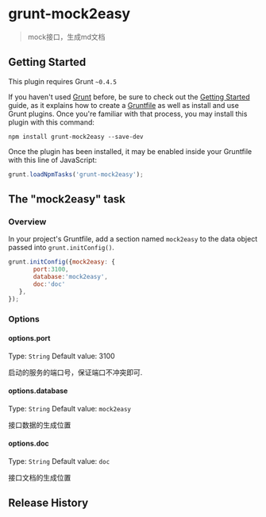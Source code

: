 # grunt-mock2easy

> mock接口，生成md文档

## Getting Started
This plugin requires Grunt `~0.4.5`

If you haven't used [Grunt](http://gruntjs.com/) before, be sure to check out the [Getting Started](http://gruntjs.com/getting-started) guide, as it explains how to create a [Gruntfile](http://gruntjs.com/sample-gruntfile) as well as install and use Grunt plugins. Once you're familiar with that process, you may install this plugin with this command:

```shell
npm install grunt-mock2easy --save-dev
```

Once the plugin has been installed, it may be enabled inside your Gruntfile with this line of JavaScript:

```js
grunt.loadNpmTasks('grunt-mock2easy');
```

## The "mock2easy" task

### Overview
In your project's Gruntfile, add a section named `mock2easy` to the data object passed into `grunt.initConfig()`.

```js
grunt.initConfig({mock2easy: {
       port:3100,
       database:'mock2easy',
       doc:'doc'
   },
});
```

### Options

#### options.port
Type: `String`
Default value: 3100

启动的服务的端口号，保证端口不冲突即可.

#### options.database
Type: `String`
Default value: `mock2easy`

接口数据的生成位置

#### options.doc
Type: `String`
Default value: `doc`

接口文档的生成位置


## Release History

